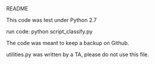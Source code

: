 README

This code was test under Python 2.7

run code: python script_classify.py

The code was meant to keep a backup on Github.


utilities.py was written by a TA, please do not use this file.
